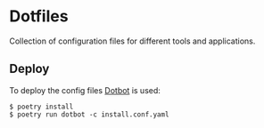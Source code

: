 # Dotfiles

Collection of configuration files for different tools and applications.

## Deploy

To deploy the config files [Dotbot](https://pypi.org/project/dotbot/) is used:

```shell
$ poetry install
$ poetry run dotbot -c install.conf.yaml
```
